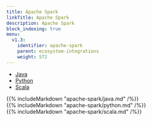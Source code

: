 ```yaml
---
title: Apache Spark
linkTitle: Apache Spark
description: Apache Spark
block_indexing: true
menu:
  v1.3:
    identifier: apache-spark
    parent: ecosystem-integrations
    weight: 572
---
```


<ul class="nav nav-tabs nav-tabs-yb">
  <li>
    <a href="#java" class="nav-link active" id="java-tab" data-toggle="tab" role="tab" aria-controls="java" aria-selected="true">
      <i class="icon-java-bold" aria-hidden="true"></i>
      Java
    </a>
  </li>
  <li>
    <a href="#python" class="nav-link" id="python-tab" data-toggle="tab" role="tab" aria-controls="python" aria-selected="false">
      <i class="icon-python" aria-hidden="true"></i>
      Python
    </a>
  </li>
  <li>
    <a href="#scala" class="nav-link" id="scala-tab" data-toggle="tab" role="tab" aria-controls="scala" aria-selected="false">
      <i class="icon-scala" aria-hidden="true"></i>
      Scala
    </a>
  </li>
</ul>

<div class="tab-content">
  <div id="java" class="tab-pane fade show active" role="tabpanel" aria-labelledby="java-tab">
    {{% includeMarkdown "apache-spark/java.md" /%}}
  </div>
  <div id="python" class="tab-pane fade" role="tabpanel" aria-labelledby="python-tab">
    {{% includeMarkdown "apache-spark/python.md" /%}}
  </div>
  <div id="scala" class="tab-pane fade" role="tabpanel" aria-labelledby="scala-tab">
    {{% includeMarkdown "apache-spark/scala.md" /%}}
  </div>
</div>
